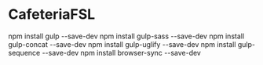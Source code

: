 # CafeteriaFSL

npm install gulp --save-dev
npm install gulp-sass --save-dev
npm install gulp-concat --save-dev
npm install gulp-uglify --save-dev
npm install gulp-sequence --save-dev
npm install browser-sync --save-dev